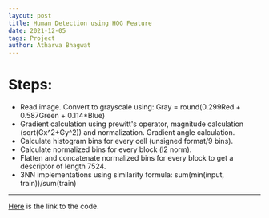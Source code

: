 ```yaml
---
layout: post
title: Human Detection using HOG Feature
date: 2021-12-05
tags: Project
author: Atharva Bhagwat
---
```


# Steps:
- Read image. Convert to grayscale using: Gray = round(0.299Red + 0.587Green + 0.114*Blue)
- Gradient calculation using prewitt's operator, magnitude calculation (sqrt(Gx^2+Gy^2)) and normalization. Gradient angle calculation.
- Calculate histogram bins for every cell (unsigned format/9 bins).
- Calculate normalized bins for every block (l2 norm).
- Flatten and concatenate normalized bins for every block to get a descriptor of length 7524.
- 3NN implementations using similarity formula: sum(min(input, train))/sum(train)

---

[Here](https://github.com/atharva-bhagwat/CSGY-6643/tree/main/human_detection) is the link to the code.